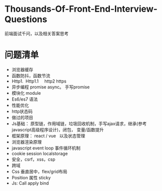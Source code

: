 # Thousands-Of-Front-End-Interview-Questions
前端面试千问，以及相关答案思考

# 问题清单

- 浏览器缓存
- 函数防抖，函数节流
- Http1.  Http1.1     http2 https
- 异步编程 promise async。 手写promise
- 模块化 module
- Es6/es7 语法
- 性能优化
- http状态码
- 做过的项目
- Js基础： 原型链，作用域链，垃圾回收机制，手写ajax请求，继承(参考javascript高级程序设计)，闭包， 变量/函数提升
- 框架原理： react / vue   以及状态管理
- 浏览器渲染原理
- javascript event loop 事件循环机制
- cookie session localstorage 
- 安全，csrf，xss，csp
- 跨域
- Css 垂直居中，flex/grid布局
- Position 属性 sticky
- Js: Call apply bind
